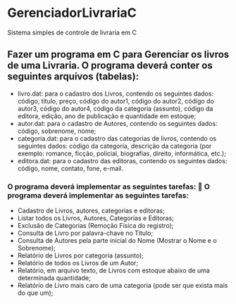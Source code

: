# GerenciadorLivrariaC
Sistema simples de controle de livraria em C

## Fazer um programa em C para Gerenciar os livros de uma Livraria. O programa deverá conter os seguintes arquivos (tabelas): 

- livro.dat: para o cadastro dos Livros, contendo os seguintes dados: código, título, preço, código do autor1, código do autor2, código do autor3, código do autor4, código da categoria (assunto), código da editora, edição, ano de publicação e quantidade em estoque; 
- autor.dat: para o cadastro de Autores, contendo os seguintes dados: código, sobrenome, nome; 
-  categoria.dat:  para  o  cadastro  das  categorias  de  livros,  contendo  os  seguintes  dados: código da categoria, descrição da categoria (por exemplo: romance, ficção, policial, biografias, direito, informática, etc.); 
-  editora.dat:  para  o  cadastro  das  editoras,  contendo  os  seguintes  dados:  código,  nome, contato, fone, e-mail. 

### O programa deverá implementar as seguintes tarefas:   O programa deverá implementar as seguintes tarefas: 
- Cadastro de Livros, autores, categorias e editoras; 
- Listar todos os Livros, Autores, Categorias e Editoras; 
- Exclusão de Categorias (Remoção Física do registro); 
- Consulta de Livro por palavra-chave no Título; 
- Consulta de Autores pela parte inicial do Nome (Mostrar o Nome e o Sobrenome); 
- Relatório de Livros por categoria (assunto); 
- Relatório de todos os Livros de um Autor; 
- Relatório, em arquivo texto, de Livros com estoque abaixo de uma determinada quantidade; 
- Relatório de Livro mais caro de uma categoria (pode ser que exista mais do que um); 
